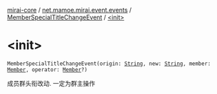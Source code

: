 [mirai-core](../../index.md) / [net.mamoe.mirai.event.events](../index.md) / [MemberSpecialTitleChangeEvent](index.md) / [&lt;init&gt;](./-init-.md)

# &lt;init&gt;

`MemberSpecialTitleChangeEvent(origin: `[`String`](https://kotlinlang.org/api/latest/jvm/stdlib/kotlin/-string/index.html)`, new: `[`String`](https://kotlinlang.org/api/latest/jvm/stdlib/kotlin/-string/index.html)`, member: `[`Member`](../../net.mamoe.mirai.contact/-member/index.md)`, operator: `[`Member`](../../net.mamoe.mirai.contact/-member/index.md)`?)`

成员群头衔改动. 一定为群主操作

